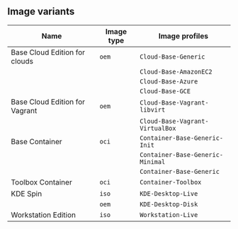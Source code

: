 ## Image variants

| Name                           | Image type | Image profiles                   |
|--------------------------------|------------|----------------------------------|
| Base Cloud Edition for clouds  | `oem`      | `Cloud-Base-Generic`             |
|                                |            | `Cloud-Base-AmazonEC2`           |
|                                |            | `Cloud-Base-Azure`               |
|                                |            | `Cloud-Base-GCE`                 |
| Base Cloud Edition for Vagrant | `oem`      | `Cloud-Base-Vagrant-libvirt`     |
|                                |            | `Cloud-Base-Vagrant-VirtualBox`  |
| Base Container                 | `oci`      | `Container-Base-Generic-Init`    |
|                                |            | `Container-Base-Generic-Minimal` |
|                                |            | `Container-Base-Generic`         |
| Toolbox Container              | `oci`      | `Container-Toolbox`              |
| KDE Spin                       | `iso`      | `KDE-Desktop-Live`               |
|                                | `oem`      | `KDE-Desktop-Disk`               |
| Workstation Edition            | `iso`      | `Workstation-Live`               |
